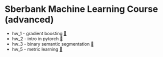 # Sberbank Machine Learning Course (advanced)
- hw_1 - gradient boosting [📄](./hw/GradientBoostingTask1.ipynb)
- hw_2 - intro in pytorch [📄]("dl_hw_2".ipynb)
- hw_3 - binary semantic segmentation [📄](hw_3_binary_semantic_segmentation_partial.ipynb)
- hw_5 - metric learning [📄](hw_5_metric_learning_small.ipynb)
